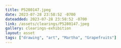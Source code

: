 ```yaml
---
title: P5280147.jpeg
date: 2023-07-28 23:58:52 -0700
dateadded: 2023-07-28 23:58:52 -0700
link: /assets/clearings/P5280147.jpeg
gallery: clearings-exhibition
layout: asset
tags: ["drawing", "art", "Martha", "Grapefruits"]
--- 
```

